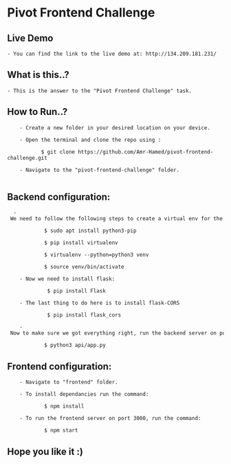 # Pivot Frontend Challenge




## Live Demo
```
- You can find the link to the live demo at: http://134.209.181.231/
```  

## What is this..?

    - This is the answer to the "Pivot Frontend Challenge" task.


## How to Run..?

``` 
    - Create a new folder in your desired location on your device.

    - Open the terminal and clone the repo using : 

           $ git clone https://github.com/Amr-Hamed/pivot-frontend-challenge.git

    - Navigate to the "pivot-frontend-challenge" folder.
   
```

## Backend configuration: 

```  
  - We need to follow the following steps to create a virtual env for the backend.

            $ sudo apt install python3-pip 

            $ pip install virtualenv 

            $ virtualenv --python=python3 venv 
            
            $ source venv/bin/activate 

    - Now we need to install flask: 

             $ pip install Flask 

    - The last thing to do here is to install flask-CORS

             $ pip install flask_cors 

    - Now to make sure we got everything right, run the backend server on port 5000 using the command:

            $ python3 api/app.py  
```

## Frontend configuration:

```
    - Navigate to "frontend" folder.

    - To install dependancies run the command:

            $ npm install 

    - To run the frontend server on port 3000, run the command:

            $ npm start
```

## Hope you like it :)
